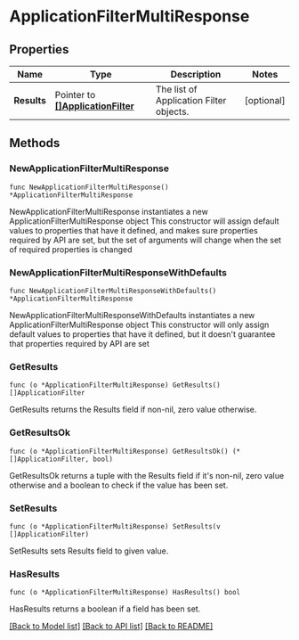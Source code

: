 # ApplicationFilterMultiResponse

## Properties

Name | Type | Description | Notes
------------ | ------------- | ------------- | -------------
**Results** | Pointer to [**[]ApplicationFilter**](ApplicationFilter.md) | The list of Application Filter objects. | [optional] 

## Methods

### NewApplicationFilterMultiResponse

`func NewApplicationFilterMultiResponse() *ApplicationFilterMultiResponse`

NewApplicationFilterMultiResponse instantiates a new ApplicationFilterMultiResponse object
This constructor will assign default values to properties that have it defined,
and makes sure properties required by API are set, but the set of arguments
will change when the set of required properties is changed

### NewApplicationFilterMultiResponseWithDefaults

`func NewApplicationFilterMultiResponseWithDefaults() *ApplicationFilterMultiResponse`

NewApplicationFilterMultiResponseWithDefaults instantiates a new ApplicationFilterMultiResponse object
This constructor will only assign default values to properties that have it defined,
but it doesn't guarantee that properties required by API are set

### GetResults

`func (o *ApplicationFilterMultiResponse) GetResults() []ApplicationFilter`

GetResults returns the Results field if non-nil, zero value otherwise.

### GetResultsOk

`func (o *ApplicationFilterMultiResponse) GetResultsOk() (*[]ApplicationFilter, bool)`

GetResultsOk returns a tuple with the Results field if it's non-nil, zero value otherwise
and a boolean to check if the value has been set.

### SetResults

`func (o *ApplicationFilterMultiResponse) SetResults(v []ApplicationFilter)`

SetResults sets Results field to given value.

### HasResults

`func (o *ApplicationFilterMultiResponse) HasResults() bool`

HasResults returns a boolean if a field has been set.


[[Back to Model list]](../README.md#documentation-for-models) [[Back to API list]](../README.md#documentation-for-api-endpoints) [[Back to README]](../README.md)


